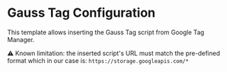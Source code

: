 # Gauss Tag Configuration

This template allows inserting the Gauss Tag script from Google Tag Manager.

:warning: Known limitation: the inserted script's URL must match the
pre-defined format which in our case is: `https://storage.googleapis.com/*`
